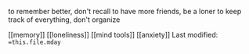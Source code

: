 to remember better, don't recall
to have more friends, be a loner
to keep track of everything, don't organize

[[memory]]   [[loneliness]]   [[mind tools]]   [[anxiety]]
Last modified: `=this.file.mday`